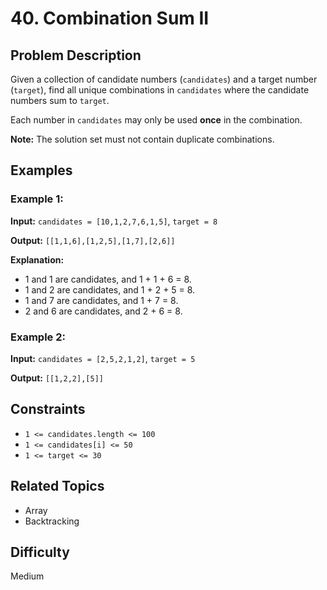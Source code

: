 # 40. Combination Sum II

## Problem Description

Given a collection of candidate numbers (`candidates`) and a target number (`target`), find all unique combinations in `candidates` where the candidate numbers sum to `target`.

Each number in `candidates` may only be used **once** in the combination.

**Note:** The solution set must not contain duplicate combinations.

## Examples

### Example 1:

**Input:** `candidates = [10,1,2,7,6,1,5]`, `target = 8`

**Output:** `[[1,1,6],[1,2,5],[1,7],[2,6]]`

**Explanation:**
- 1 and 1 are candidates, and 1 + 1 + 6 = 8.
- 1 and 2 are candidates, and 1 + 2 + 5 = 8.
- 1 and 7 are candidates, and 1 + 7 = 8.
- 2 and 6 are candidates, and 2 + 6 = 8.

### Example 2:

**Input:** `candidates = [2,5,2,1,2]`, `target = 5`

**Output:** `[[1,2,2],[5]]`

## Constraints

- `1 <= candidates.length <= 100`
- `1 <= candidates[i] <= 50`
- `1 <= target <= 30`

## Related Topics

- Array
- Backtracking

## Difficulty

Medium